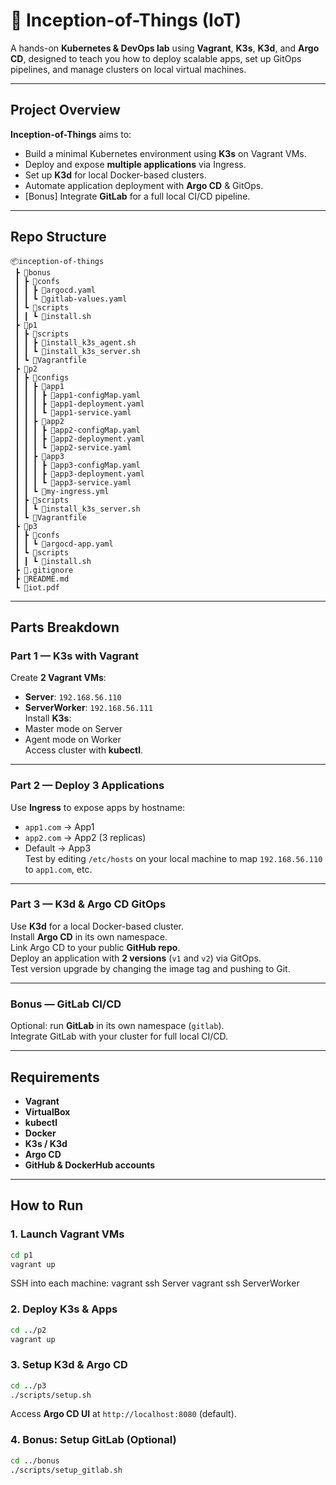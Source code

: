 # 🚀 Inception-of-Things (IoT)

A hands-on **Kubernetes & DevOps lab** using **Vagrant**, **K3s**, **K3d**, and **Argo CD**, designed to teach you how to deploy scalable apps, set up GitOps pipelines, and manage clusters on local virtual machines.

---

## Project Overview

**Inception-of-Things** aims to:
- Build a minimal Kubernetes environment using **K3s** on Vagrant VMs.
- Deploy and expose **multiple applications** via Ingress.
- Set up **K3d** for local Docker-based clusters.
- Automate application deployment with **Argo CD** & GitOps.
- [Bonus] Integrate **GitLab** for a full local CI/CD pipeline.

---

## Repo Structure

```
📦inception-of-things
 ┣ 📂bonus
 ┃ ┣ 📂confs
 ┃ ┃ ┣ 📜argocd.yaml
 ┃ ┃ ┗ 📜gitlab-values.yaml
 ┃ ┗ 📂scripts
 ┃ ┃ ┗ 📜install.sh
 ┣ 📂p1
 ┃ ┣ 📂scripts
 ┃ ┃ ┣ 📜install_k3s_agent.sh
 ┃ ┃ ┗ 📜install_k3s_server.sh
 ┃ ┗ 📜Vagrantfile
 ┣ 📂p2
 ┃ ┣ 📂configs
 ┃ ┃ ┣ 📂app1
 ┃ ┃ ┃ ┣ 📜app1-configMap.yaml
 ┃ ┃ ┃ ┣ 📜app1-deployment.yaml
 ┃ ┃ ┃ ┗ 📜app1-service.yaml
 ┃ ┃ ┣ 📂app2
 ┃ ┃ ┃ ┣ 📜app2-configMap.yaml
 ┃ ┃ ┃ ┣ 📜app2-deployment.yaml
 ┃ ┃ ┃ ┗ 📜app2-service.yaml
 ┃ ┃ ┣ 📂app3
 ┃ ┃ ┃ ┣ 📜app3-configMap.yaml
 ┃ ┃ ┃ ┣ 📜app3-deployment.yaml
 ┃ ┃ ┃ ┗ 📜app3-service.yaml
 ┃ ┃ ┗ 📜my-ingress.yml
 ┃ ┣ 📂scripts
 ┃ ┃ ┗ 📜install_k3s_server.sh
 ┃ ┗ 📜Vagrantfile
 ┣ 📂p3
 ┃ ┣ 📂confs
 ┃ ┃ ┗ 📜argocd-app.yaml
 ┃ ┗ 📂scripts
 ┃ ┃ ┗ 📜install.sh
 ┣ 📜.gitignore
 ┣ 📜README.md
 ┗ 📜iot.pdf
```
---

## Parts Breakdown

### Part 1 — K3s with Vagrant

Create **2 Vagrant VMs**:  
- **Server**: `192.168.56.110`
- **ServerWorker**: `192.168.56.111`  
Install **K3s**:  
- Master mode on Server  
- Agent mode on Worker  
Access cluster with **kubectl**.

---

### Part 2 — Deploy 3 Applications

Use **Ingress** to expose apps by hostname:  
- `app1.com` → App1  
- `app2.com` → App2 (3 replicas)  
- Default → App3  
Test by editing `/etc/hosts` on your local machine to map `192.168.56.110` to `app1.com`, etc.

---

### Part 3 — K3d & Argo CD GitOps

Use **K3d** for a local Docker-based cluster.  
Install **Argo CD** in its own namespace.  
Link Argo CD to your public **GitHub repo**.  
Deploy an application with **2 versions** (`v1` and `v2`) via GitOps.  
Test version upgrade by changing the image tag and pushing to Git.

---

### Bonus — GitLab CI/CD

Optional: run **GitLab** in its own namespace (`gitlab`).  
Integrate GitLab with your cluster for full local CI/CD.

---

## Requirements

- **Vagrant**
- **VirtualBox**
- **kubectl**
- **Docker**
- **K3s / K3d**
- **Argo CD**
- **GitHub & DockerHub accounts**

---

## How to Run

### 1. Launch Vagrant VMs
```bash
cd p1
vagrant up
```

SSH into each machine:
vagrant ssh Server
vagrant ssh ServerWorker

### 2. Deploy K3s & Apps
```bash
cd ../p2
vagrant up
```

### 3. Setup K3d & Argo CD
```bash
cd ../p3
./scripts/setup.sh
```

Access **Argo CD UI** at `http://localhost:8080` (default).

### 4. Bonus: Setup GitLab (Optional)
```bash
cd ../bonus
./scripts/setup_gitlab.sh
```
